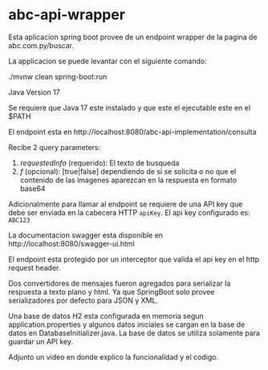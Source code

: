 # abc-api-wrapper

Esta aplicacion spring boot provee de un endpoint wrapper de la pagina de abc.com.py/buscar.

La applicacion se puede levantar con el siguiente comando:

./mvnw clean spring-boot:run

Java Version 17

Se requiere que Java 17 este instalado y que este el ejecutable este en el $PATH

El endpoint esta en 
http://localhost:8080/abc-api-implementation/consulta

Recibe 2 query parameters: 
1) *requestedInfo* (requerido): El texto de busqueda 
2) *f* (opcional): [true|false] dependiendo de si se solicita o no que el contenido de las imagenes aparezcan en la respuesta en formato base64

Adicionalmente para llamar al endpoint se requiere de una API key que debe ser enviada en la cabecera HTTP `apiKey`.
El api key configurado es: `ABC123`

La documentacion swagger esta disponible en
http://localhost:8080/swagger-ui.html

El endpoint esta protegido por un interceptor que valida el api key en el http request header.

Dos convertidores de mensajes fueron agregados para serializar la respuesta a texto plano y html. Ya que SpringBoot solo provee serializadores por defecto para JSON y XML.

Una base de datos H2 esta configurada en memoria segun application.properties y algunos datos iniciales se cargan en la base de datos en DatabaseInitializer.java. La base de datos se utiliza solamente para guardar un API key.

Adjunto un video en donde explico la funcionalidad y el codigo.
